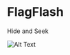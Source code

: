 # FlagFlash
Hide and Seek


![Alt Text](https://media.giphy.com/media/26tPnAAJxXTvpLwJy/source.gif)

